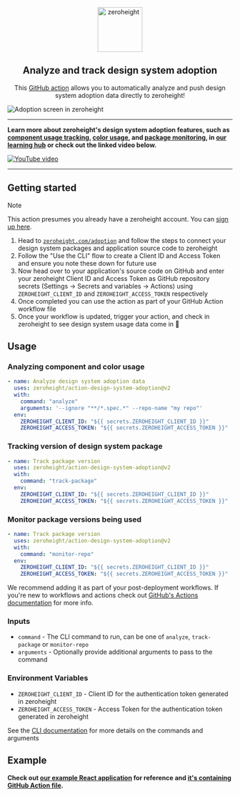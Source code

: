 <p align="center">
  <a href="https://zeroheight.com">
    <img src="https://zeroheight-wordpress-uploads.s3.amazonaws.com/wp-content/themes/zhwebsite/assets/images/logo.svg" width="100px" alt="zeroheight" />
  </a>
</p>

<h2 align="center">Analyze and track design system adoption</h2>

<p align="center">
    This <a href="https://github.com/features/actions">GitHub action</a> allows you to automatically analyze and push design system adoption data directly to zeroheight!
</p>

![Adoption screen in zeroheight](https://zeroheight-wordpress-uploads.s3.amazonaws.com/wp-content/uploads/2025/03/Screenshot-2025-03-25-at-8.23.05%E2%80%AFam.png)

---

**Learn more about zeroheight's design system adoption features, such as [component usage tracking](https://zeroheight.com/help/article/component-usage/), [color usage](https://zeroheight.com/help/article/measure-color-usage/), and [package monitoring](https://zeroheight.com/help/article/package-version-monitoring/), in [our learning hub](https://zeroheight.com/help/article/adoption-private-beta-overview/#experimental-features) or check out the linked video below.**

[<img src="https://img.youtube.com/vi/U7Lp2iVIs7k/maxresdefault.jpg" alt="YouTube video"/>](https://youtu.be/1Sx2ChrFlZw)

---

## Getting started

> [!NOTE]
> This action presumes you already have a zeroheight account. You can [sign up here](https://zeroheight.com/create/account?utm_department=marketing&utm_source=github).

1. Head to [`zeroheight.com/adoption`](https://zeroheight.com/adoption) and follow the steps to connect your design system packages and application source code to zeroheight
2. Follow the "Use the CLI" flow to create a Client ID and Access Token and ensure you note these down for future use
3. Now head over to your application's source code on GitHub and enter your zeroheight Client ID and Access Token as GitHub repository secrets (Settings → Secrets and variables → Actions) using `ZEROHEIGHT_CLIENT_ID` and `ZEROHEIGHT_ACCESS_TOKEN` respectively
4. Once completed you can use the action as part of your GitHub Action workflow file
5. Once your workflow is updated, trigger your action, and check in zeroheight to see design system usage data come in 🎉

## Usage

### Analyzing component and color usage

```yaml
- name: Analyze design system adoption data
  uses: zeroheight/action-design-system-adoption@v2
  with:
    command: "analyze"
    arguments: '--ignore "**/*.spec.*" --repo-name "my repo"'
  env:
    ZEROHEIGHT_CLIENT_ID: "${{ secrets.ZEROHEIGHT_CLIENT_ID }}"
    ZEROHEIGHT_ACCESS_TOKEN: "${{ secrets.ZEROHEIGHT_ACCESS_TOKEN }}"
```

### Tracking version of design system package

```yaml
- name: Track package version
  uses: zeroheight/action-design-system-adoption@v2
  with:
    command: "track-package"
  env:
    ZEROHEIGHT_CLIENT_ID: "${{ secrets.ZEROHEIGHT_CLIENT_ID }}"
    ZEROHEIGHT_ACCESS_TOKEN: "${{ secrets.ZEROHEIGHT_ACCESS_TOKEN }}"
```

### Monitor package versions being used

```yaml
- name: Track package version
  uses: zeroheight/action-design-system-adoption@v2
  with:
    command: "monitor-repo"
  env:
    ZEROHEIGHT_CLIENT_ID: "${{ secrets.ZEROHEIGHT_CLIENT_ID }}"
    ZEROHEIGHT_ACCESS_TOKEN: "${{ secrets.ZEROHEIGHT_ACCESS_TOKEN }}"
```

We recommend adding it as part of your post-deployment workflows. If you're new to workflows and actions check out [GitHub's Actions documentation](https://docs.github.com/en/actions) for more info.

### Inputs

- `command` - The CLI command to run, can be one of `analyze`, `track-package` or `monitor-repo`
- `arguments` - Optionally provide additional arguments to pass to the command

### Environment Variables

- `ZEROHEIGHT_CLIENT_ID` - Client ID for the authentication token generated in zeroheight
- `ZEROHEIGHT_ACCESS_TOKEN` - Access Token for the authentication token generated in zeroheight

See the [CLI documentation](https://www.npmjs.com/package/@zeroheight/adoption-cli) for more details on the commands and arguments

## Example

**Check out [our example React application](https://github.com/zeroheight-demos/example-airorange-app) for reference and [it's containing GitHub Action file](https://github.com/zeroheight-demos/example-airorange-app/blob/master/.github/workflows/deploy.yaml).**
